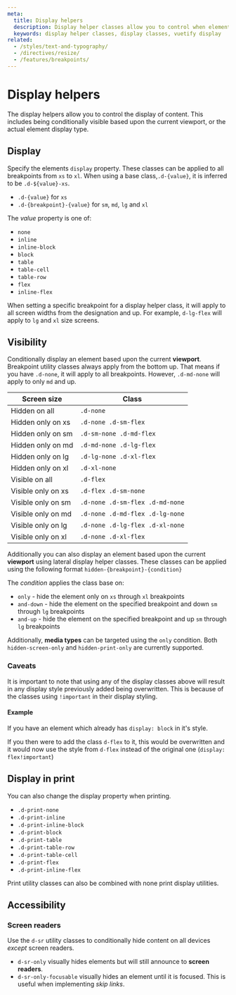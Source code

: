 ```yaml
---
meta:
  title: Display helpers
  description: Display helper classes allow you to control when elements should display based upon viewport.
  keywords: display helper classes, display classes, vuetify display
related:
  - /styles/text-and-typography/
  - /directives/resize/
  - /features/breakpoints/
---
```


# Display helpers

The display helpers allow you to control the display of content. This includes being conditionally visible based upon the current viewport, or the actual element display type.

<entry />

<page-component path="features/BreakpointsTable" />

## Display

Specify the elements `display` property. These classes can be applied to all breakpoints from `xs` to `xl`. When using a base class,`.d-{value}`, it is inferred to be `.d-${value}-xs`.

- `.d-{value}` for `xs`
- `.d-{breakpoint}-{value}` for `sm`, `md`, `lg` and `xl`

The _value_ property is one of:

- `none`
- `inline`
- `inline-block`
- `block`
- `table`
- `table-cell`
- `table-row`
- `flex`
- `inline-flex`

When setting a specific breakpoint for a display helper class, it will apply to all screen widths from the designation and up. For example, `d-lg-flex` will apply to `lg` and `xl` size screens.

<example file="display/display-inline" />

<example file="display/display-block" />

## Visibility

Conditionally display an element based upon the current **viewport**. Breakpoint utility classes always apply from the bottom up. That means if you have `.d-none`, it will apply to all breakpoints. However, `.d-md-none` will apply to only `md` and up.

| Screen size        | Class                           |
| ------------------ | ------------------------------- |
| Hidden on all      | `.d-none`                       |
| Hidden only on xs  | `.d-none .d-sm-flex`            |
| Hidden only on sm  | `.d-sm-none .d-md-flex`         |
| Hidden only on md  | `.d-md-none .d-lg-flex`         |
| Hidden only on lg  | `.d-lg-none .d-xl-flex`         |
| Hidden only on xl  | `.d-xl-none`                    |
| Visible on all     | `.d-flex`                       |
| Visible only on xs | `.d-flex .d-sm-none`            |
| Visible only on sm | `.d-none .d-sm-flex .d-md-none` |
| Visible only on md | `.d-none .d-md-flex .d-lg-none` |
| Visible only on lg | `.d-none .d-lg-flex .d-xl-none` |
| Visible only on xl | `.d-none .d-xl-flex`            |

<example file="display/visibility" />

Additionally you can also display an element based upon the current **viewport** using lateral display helper classes. These classes can be applied using the following format `hidden-{breakpoint}-{condition}`

The _condition_ applies the class base on:

- `only` - hide the element only on `xs` through `xl` breakpoints
- `and-down` - hide the element on the specified breakpoint and down `sm` through `lg` breakpoints
- `and-up` - hide the element on the specified breakpoint and up `sm` through `lg` breakpoints

Additionally, **media types** can be targeted using the `only` condition. Both `hidden-screen-only` and `hidden-print-only` are currently supported.

### Caveats

<alert type="info">

It is important to note that using any of the display classes above will result in any display style previously added being overwritten. This is because of the classes using `!important` in their display styling.

#### Example

If you have an element which already has `display: block` in it's style.

If you then were to add the class `d-flex` to it, this would be overwritten and it would now use the style from `d-flex` instead of the original one (`display: flex!important`)

</alert>

## Display in print

You can also change the display property when printing.

- `.d-print-none`
- `.d-print-inline`
- `.d-print-inline-block`
- `.d-print-block`
- `.d-print-table`
- `.d-print-table-row`
- `.d-print-table-cell`
- `.d-print-flex`
- `.d-print-inline-flex`

Print utility classes can also be combined with none print display utilities.

<example file="display/print" />

## Accessibility

### Screen readers

Use the `d-sr` utility classes to conditionally hide content on all devices _except_ screen readers.

- `d-sr-only` visually hides elements but will still announce to **screen readers**.
- `d-sr-only-focusable` visually hides an element until it is focused. This is useful when implementing _skip links_.
  <backmatter />
